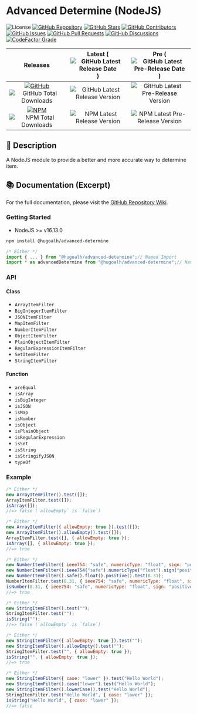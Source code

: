 # Advanced Determine (NodeJS)

![License](https://img.shields.io/static/v1?label=License&message=MIT&style=flat-square "License")
[![GitHub Repository](https://img.shields.io/badge/Repository-181717?logo=github&logoColor=ffffff&style=flat-square "GitHub Repository")](https://github.com/hugoalh-studio/advanced-determine-nodejs)
[![GitHub Stars](https://img.shields.io/github/stars/hugoalh-studio/advanced-determine-nodejs?label=Stars&logo=github&logoColor=ffffff&style=flat-square "GitHub Stars")](https://github.com/hugoalh-studio/advanced-determine-nodejs/stargazers)
[![GitHub Contributors](https://img.shields.io/github/contributors/hugoalh-studio/advanced-determine-nodejs?label=Contributors&logo=github&logoColor=ffffff&style=flat-square "GitHub Contributors")](https://github.com/hugoalh-studio/advanced-determine-nodejs/graphs/contributors)
[![GitHub Issues](https://img.shields.io/github/issues-raw/hugoalh-studio/advanced-determine-nodejs?label=Issues&logo=github&logoColor=ffffff&style=flat-square "GitHub Issues")](https://github.com/hugoalh-studio/advanced-determine-nodejs/issues)
[![GitHub Pull Requests](https://img.shields.io/github/issues-pr-raw/hugoalh-studio/advanced-determine-nodejs?label=Pull%20Requests&logo=github&logoColor=ffffff&style=flat-square "GitHub Pull Requests")](https://github.com/hugoalh-studio/advanced-determine-nodejs/pulls)
[![GitHub Discussions](https://img.shields.io/github/discussions/hugoalh-studio/advanced-determine-nodejs?label=Discussions&logo=github&logoColor=ffffff&style=flat-square "GitHub Discussions")](https://github.com/hugoalh-studio/advanced-determine-nodejs/discussions)
[![CodeFactor Grade](https://img.shields.io/codefactor/grade/github/hugoalh-studio/advanced-determine-nodejs?label=Grade&logo=codefactor&logoColor=ffffff&style=flat-square "CodeFactor Grade")](https://www.codefactor.io/repository/github/hugoalh-studio/advanced-determine-nodejs)

| **Releases** | **Latest** (![GitHub Latest Release Date](https://img.shields.io/github/release-date/hugoalh-studio/advanced-determine-nodejs?label=&style=flat-square "GitHub Latest Release Date")) | **Pre** (![GitHub Latest Pre-Release Date](https://img.shields.io/github/release-date-pre/hugoalh-studio/advanced-determine-nodejs?label=&style=flat-square "GitHub Latest Pre-Release Date")) |
|:-:|:-:|:-:|
| [![GitHub](https://img.shields.io/badge/GitHub-181717?logo=github&logoColor=ffffff&style=flat-square "GitHub")](https://github.com/hugoalh-studio/advanced-determine-nodejs/releases) ![GitHub Total Downloads](https://img.shields.io/github/downloads/hugoalh-studio/advanced-determine-nodejs/total?label=&style=flat-square "GitHub Total Downloads") | ![GitHub Latest Release Version](https://img.shields.io/github/release/hugoalh-studio/advanced-determine-nodejs?sort=semver&label=&style=flat-square "GitHub Latest Release Version") | ![GitHub Latest Pre-Release Version](https://img.shields.io/github/release/hugoalh-studio/advanced-determine-nodejs?include_prereleases&sort=semver&label=&style=flat-square "GitHub Latest Pre-Release Version") |
| [![NPM](https://img.shields.io/badge/NPM-CB3837?logo=npm&logoColor=ffffff&style=flat-square "NPM")](https://www.npmjs.com/package/@hugoalh/advanced-determine) ![NPM Total Downloads](https://img.shields.io/npm/dt/@hugoalh/advanced-determine?label=&style=flat-square "NPM Total Downloads") | ![NPM Latest Release Version](https://img.shields.io/npm/v/@hugoalh/advanced-determine/latest?label=&style=flat-square "NPM Latest Release Version") | ![NPM Latest Pre-Release Version](https://img.shields.io/npm/v/@hugoalh/advanced-determine/pre?label=&style=flat-square "NPM Latest Pre-Release Version") |

## 📝 Description

A NodeJS module to provide a better and more accurate way to determine item.

## 📚 Documentation (Excerpt)

For the full documentation, please visit the [GitHub Repository Wiki](https://github.com/hugoalh-studio/advanced-determine-nodejs/wiki).

### Getting Started

- NodeJS >= v16.13.0

```sh
npm install @hugoalh/advanced-determine
```

```js
/* Either */
import { ... } from "@hugoalh/advanced-determine";// Named Import
import * as advancedDetermine from "@hugoalh/advanced-determine";// Namespace Import
```

### API

#### Class

- `ArrayItemFilter`
- `BigIntegerItemFilter`
- `JSONItemFilter`
- `MapItemFilter`
- `NumberItemFilter`
- `ObjectItemFilter`
- `PlainObjectItemFilter`
- `RegularExpressionItemFilter`
- `SetItemFilter`
- `StringItemFilter`

#### Function

- `areEqual`
- `isArray`
- `isBigInteger`
- `isJSON`
- `isMap`
- `isNumber`
- `isObject`
- `isPlainObject`
- `isRegularExpression`
- `isSet`
- `isString`
- `isStringifyJSON`
- `typeOf`

### Example

```js
/* Either */
new ArrayItemFilter().test([]);
ArrayItemFilter.test([]);
isArray([]);
//=> false (`allowEmpty` is `false`)
```

```js
/* Either */
new ArrayItemFilter({ allowEmpty: true }).test([]);
new ArrayItemFilter().allowEmpty().test([]);
ArrayItemFilter.test([], { allowEmpty: true });
isArray([], { allowEmpty: true });
//=> true
```

```js
/* Either */
new NumberItemFilter({ ieee754: "safe", numericType: "float", sign: "positive" }).test(8.31);
new NumberItemFilter().ieee754("safe").numericType("float").sign("positive").test(8.31);
new NumberItemFilter().safe().float().positive().test(8.31);
NumberItemFilter.test(8.31, { ieee754: "safe", numericType: "float", sign: "positive" });
isNumber(8.31, { ieee754: "safe", numericType: "float", sign: "positive" });
//=> true
```

```js
/* Either */
new StringItemFilter().test("");
StringItemFilter.test("");
isString("");
//=> false (`allowEmpty` is `false`)
```

```js
/* Either */
new StringItemFilter({ allowEmpty: true }).test("");
new StringItemFilter().allowEmpty().test("");
StringItemFilter.test("", { allowEmpty: true });
isString("", { allowEmpty: true });
//=> true
```

```js
/* Either */
new StringItemFilter({ case: "lower" }).test("Hello World");
new StringItemFilter().case("lower").test("Hello World");
new StringItemFilter().lowerCase().test("Hello World");
StringItemFilter.test("Hello World", { case: "lower" });
isString("Hello World", { case: "lower" });
//=> false
```
